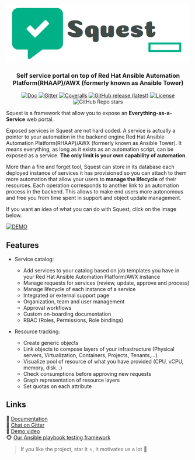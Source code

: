 <p align="center">
    <img src="docs/images/squest_full_logo.png">
</p>

<h3 align="center">Self service portal on top of Red Hat Ansible Automation Platform(RHAAP)/AWX (formerly known as Ansible Tower)</h3>

<p align="center">
<a href="https://hewlettpackard.github.io/squest/latest"><img alt="Doc" src="https://img.shields.io/badge/read-documentation-1abc9c?style=flat-square"></a>
<a href="https://app.gitter.im/#/room/#HewlettPackard_squest:gitter.im"><img alt="Gitter" src="https://img.shields.io/gitter/room/HewlettPackard/squest?color=1abc9c&style=flat-square"></a>
<a href= "https://coveralls.io/github/HewlettPackard/squest"><img alt="Coveralls" src="https://img.shields.io/coveralls/github/HewlettPackard/squest?style=flat-square"></a>
<a href="https://github.com/HewlettPackard/squest/releases/latest"><img alt="GitHub release (latest)" src="https://img.shields.io/github/v/release/HewlettPackard/squest?style=flat-square"></a>
<a href="https://github.com/HewlettPackard/squest/blob/master/LICENSE.md"><img alt="License" src="https://img.shields.io/github/license/HewlettPackard/squest?style=flat-square"></a>
<img alt="GitHub Repo stars" src="https://img.shields.io/github/stars/HewlettPackard/squest?style=flat-square">
</p>

Squest is a framework that allow you to expose an **Everything-as-a-Service** web portal. 

Exposed services in Squest are not hard coded. A service is actually a pointer to your automation in the backend engine Red Hat Ansible Automation Platform(RHAAP)/AWX (formerly known as Ansible Tower). 
It means everything, as long as it exists as an automation script, can be exposed as a service. **The only limit is your own capability of automation**.

More than a fire and forget tool, Squest can store in its database each deployed instance of services it has provisioned so you can attach to them more automation that allow 
your users to **manage the lifecycle** of their resources. 
Each operation corresponds to another link to an automation process in the backend. This allows to make end users more autonomous and free you from time spent in support 
and object update management.

If you want an idea of what you can do with Squest, click on the image below.

[![DEMO](https://i3.ytimg.com/vi/mQnNkSMMXwg/maxresdefault.jpg)](https://youtu.be/mQnNkSMMXwg)

## Features

- Service catalog:
  - Add services to your catalog based on job templates you have in your Red Hat Ansible Automation Platform/AWX instance
  - Manage requests for services (review, update, approve and process)
  - Manage lifecycle of each instance of a service
  - Integrated or external support page
  - Organization, team and user management
  - Approval workflows
  - Custom on-boarding documentation
  - RBAC (Roles, Permissions, Role bindings)

- Resource tracking:
  - Create generic objects
  - Link objects to compose layers of your infrastructure (Physical servers, Virtualization, Containers, Projects, Tenants,...)
  - Visualize pool of resource of what you have provided (CPU, vCPU, memory, disk...)
  - Check consumptions before approving new requests
  - Graph representation of resource layers
  - Set quotas on each attribute
  
## Links

:blue_book: [Documentation](https://hewlettpackard.github.io/squest/latest)<br/>
:speech_balloon: [Chat on Gitter](https://app.gitter.im/#/room/#HewlettPackard_squest:gitter.im)<br/>
:movie_camera: [Demo video](https://youtu.be/mQnNkSMMXwg)<br/>
:monkey_face: [Our Ansible playbook testing framework](https://github.com/HewlettPackard/monkeyble)

> If you like the project, star it ⭐, it motivates us a lot 🙂
